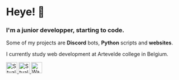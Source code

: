 # Heye! 👋
### I'm a junior developper, starting to code.
Some of my projects are **Discord** bots, **Python** scripts and **websites**.

I currently study web development at Artevelde college in Belgium.

<a href="https://www.stualyttle.com">
  <img width="30rem" src="https://github-readme-stats.vercel.app/api/top-langs/?username=Stualyttle&layout=compact&bg_color=1d1f21&text_color=c9cacc" alt="Stualyttle's GitHub Stats"  />
</a>
<a href="https://www.stualyttle.com">
  <img width="30rem" src="https://github-readme-stats.vercel.app/api?username=Stualyttle&bg_color=1d1f21&text_color=c9cacc" alt="Stualyttle's GitHub Stats" />
</a>
<a href="https://www.stualyttle.com">
  <img width="30rem" src="https://github-readme-stats.vercel.app/api/wakatime?username=Stualyttle&bg_color=1d1f21&text_color=c9cacc" alt="Wakatime Week Stats" />
</a>


